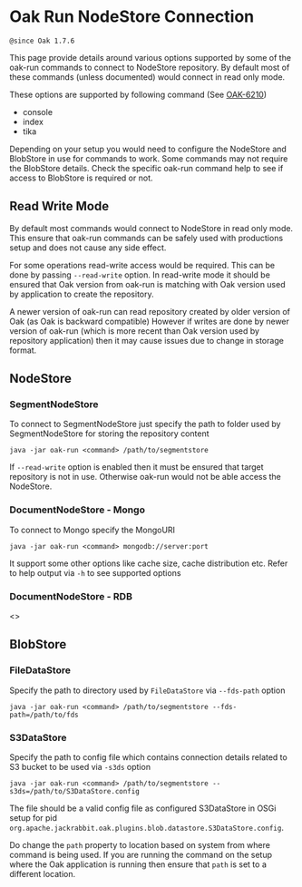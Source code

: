 <!--
   Licensed to the Apache Software Foundation (ASF) under one or more
   contributor license agreements.  See the NOTICE file distributed with
   this work for additional information regarding copyright ownership.
   The ASF licenses this file to You under the Apache License, Version 2.0
   (the "License"); you may not use this file except in compliance with
   the License.  You may obtain a copy of the License at

       http://www.apache.org/licenses/LICENSE-2.0

   Unless required by applicable law or agreed to in writing, software
   distributed under the License is distributed on an "AS IS" BASIS,
   WITHOUT WARRANTIES OR CONDITIONS OF ANY KIND, either express or implied.
   See the License for the specific language governing permissions and
   limitations under the License.
  -->
# Oak Run NodeStore Connection

`@since Oak 1.7.6`

This page provide details around various options supported by some of the oak-run commands to connect
to NodeStore repository. By default most of these commands (unless documented) would connect in read only
mode.

These options are supported by following command (See [OAK-6210][OAK-6210])

* console
* index
* tika

Depending on your setup you would need to configure the NodeStore and BlobStore in use for commands to work.
Some commands may not require the BlobStore details. Check the specific oak-run command help to see if
access to BlobStore is required or not. 

## Read Write Mode

By default most commands would connect to NodeStore in read only mode. This ensure that oak-run commands 
can be safely used with productions setup and does not cause any side effect.

For some operations read-write access would be required. This can be done by passing `--read-write` option.
In read-write mode it should be ensured that Oak version from oak-run is matching with Oak version used by
application to create the repository. 

A newer version of oak-run can read repository created by older version of Oak (as Oak is backward compatible)
However if writes are done by newer version of oak-run (which is more recent than Oak version used by repository application)
then it may cause issues due to change in storage format.


## NodeStore

### SegmentNodeStore

To connect to SegmentNodeStore just specify the path to folder used by SegmentNodeStore for storing the
repository content

    java -jar oak-run <command> /path/to/segmentstore
    
If `--read-write` option is enabled then it must be ensured that target repository is not in use. Otherwise
oak-run would not be able access the NodeStore.
    
### DocumentNodeStore - Mongo

To connect to Mongo specify the MongoURI

    java -jar oak-run <command> mongodb://server:port
    
It support some other options like cache size, cache distribution etc. Refer to help output via `-h` to
see supported options

### DocumentNodeStore - RDB

<<TBD>>

## BlobStore

### FileDataStore

Specify the path to directory used by `FileDataStore` via `--fds-path` option

    java -jar oak-run <command> /path/to/segmentstore --fds-path=/path/to/fds
    
### S3DataStore

Specify the path to config file which contains connection details related to S3 bucket to be used via `-s3ds` option

    java -jar oak-run <command> /path/to/segmentstore --s3ds=/path/to/S3DataStore.config
    
The file should be a valid config file as configured S3DataStore in OSGi setup for pid 
`org.apache.jackrabbit.oak.plugins.blob.datastore.S3DataStore.config`. 

Do change the `path` property to location based on system from where command is being used. If you are running
the command on the setup where the Oak application is running then ensure that `path` is set to a different 
location.
    
[OAK-6210]: https://issues.apache.org/jira/browse/OAK-6210